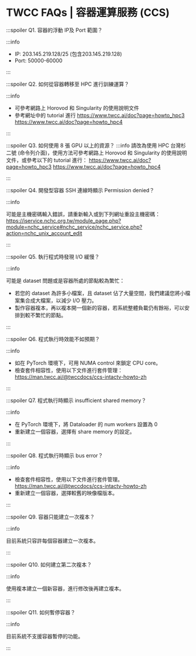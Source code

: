 # TWCC FAQs | 容器運算服務 (CCS)


:::spoiler Q1. 容器的浮動 IP及 Port 範圍？

:::info

* IP:
203.145.219.128/25 (包含203.145.219.128)
* Port:
50000-60000

:::

:::spoiler Q2. 如何從容器轉移至 HPC 進行訓練運算？ 

:::info

- 可參考網路上 Horovod 和 Singularity 的使用說明文件
- 參考網址中的 tutorial 進行
https://www.twcc.ai/doc?page=howto_hpc3
https://www.twcc.ai/doc?page=howto_hpc4

:::

:::spoiler Q3. 如何使用 8 張 GPU 以上的資源？ 
:::info
請改為使用 HPC 台灣杉二號 (命令列介面)，使用方法可參考網路上 Horovod 和 Singularity 的使用說明文件，或參考以下的 tutorial 進行：
https://www.twcc.ai/doc?page=howto_hpc3
https://www.twcc.ai/doc?page=howto_hpc4

:::

:::spoiler Q4. 開發型容器 SSH 連線時顯示 Permission denied？ 

:::info

可能是主機密碼輸入錯誤，請重新輸入或到下列網址重設主機密碼：
https://iservice.nchc.org.tw/module_page.php?module=nchc_service#nchc_service/nchc_service.php?action=nchc_unix_account_edit

:::

:::spoiler Q5. 執行程式時發現 I/O 緩慢？

:::info

可能是 dataset 問題或是容器所處的節點較為繁忙：
- 若您的 dataset 為許多小檔案，且 dataset 佔了大量空間，我們建議您將小檔案集合成大檔案，以減少 I/O 壓力。
- 製作容器複本，再以複本開一個新的容器，若系統整體負載仍有餘裕，可以安排到較不繁忙的節點。

:::

:::spoiler Q6. 程式執行時效能不如預期？ 

:::info

- 如在 PyTorch 環境下，可用 NUMA control 來鎖定 CPU core。
- 檢查套件相容性，使用以下文件進行套件管理：
https://man.twcc.ai/@twccdocs/ccs-intactv-howto-zh

:::

:::spoiler Q7. 程式執行時顯示 insufficient shared memory？ 

:::info

- 在 PyTorch 環境下，將 Dataloader 的 num workers 設置為 0
- 重新建立一個容器，選擇有 share memory 的設定。

:::

:::spoiler Q8. 程式執行時顯示 bus error？ 

:::info

- 檢查套件相容性，使用以下文件進行套件管理。
https://man.twcc.ai/@twccdocs/ccs-intactv-howto-zh
- 重新建立一個容器，選擇較舊的映像檔版本。

:::

:::spoiler Q9. 容器只能建立一次複本？ 

:::info

目前系統只容許每個容器建立一次複本。

:::

:::spoiler Q10. 如何建立第二次複本？ 

:::info

使用複本建立一個新容器，進行修改後再建立複本。

:::

:::spoiler Q11. 如何暫停容器？ 

:::info

目前系統不支援容器暫停的功能。

:::
